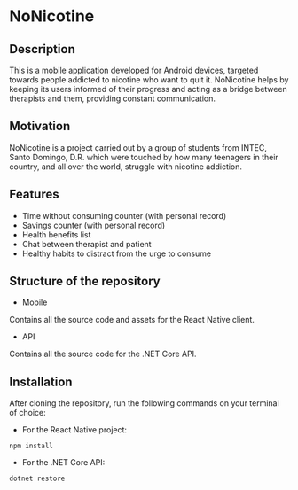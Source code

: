 # NoNicotine

## Description
This is a mobile application developed for Android devices, targeted towards people addicted to nicotine who want to quit it. 
NoNicotine helps by keeping its users informed of their progress and acting as a bridge between therapists and them,
providing constant communication.

## Motivation
NoNicotine is a project carried out by a group of students from INTEC, Santo Domingo, D.R. which were touched by how many teenagers
in their country, and all over the world, struggle with nicotine addiction.

## Features
- Time without consuming counter (with personal record)
- Savings counter (with personal record)
- Health benefits list
- Chat between therapist and patient
- Healthy habits to distract from the urge to consume

## Structure of the repository

* Mobile

Contains all the source code and assets for the React Native client.

* API

Contains all the source code for the .NET Core API.

## Installation

After cloning the repository, run the following commands on your terminal of choice:

* For the React Native project:

```
npm install
```

* For the .NET Core API:

```
dotnet restore
```
